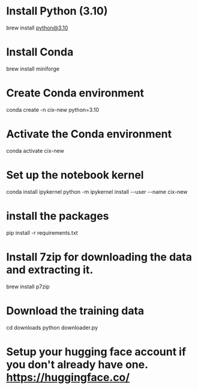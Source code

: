 # Install Python (3.10) 
brew install python@3.10

# Install Conda
brew install miniforge

# Create Conda environment
conda create -n cix-new python=3.10

# Activate the Conda environment
conda activate cix-new

# Set up the notebook kernel 
conda install ipykernel 
python -m ipykernel install --user --name cix-new

# install the packages 
pip install -r requirements.txt

# Install 7zip for downloading the data and extracting it. 
brew install p7zip

# Download the training data
cd downloads
python downloader.py

# Setup your hugging face account if you don't already have one. https://huggingface.co/

